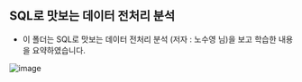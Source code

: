 ## SQL로 맛보는 데이터 전처리 분석

* 이 폴더는 SQL로 맛보는 데이터 전처리 분석 (저자 : 노수영 님)을 보고 학습한 내용을 요약하였습니다.
  
![image](https://github.com/dataseongwon/SQL/assets/139516067/52f13beb-00ce-4896-94c5-906773e53be1)
